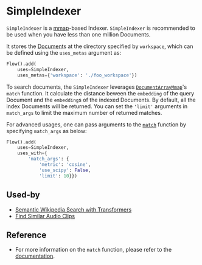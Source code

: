 # SimpleIndexer

`SimpleIndexer` is a [mmap](https://docs.python.org/3/library/mmap.html)-based Indexer. 
`SimpleIndexer` is recommended to be used when you have less than one million Documents. 


It stores the [Document](https://docs.jina.ai/fundamentals/document/document-api/)s at the directory specified by `workspace`, 
which can be defined using the `uses_metas` argument as:

```python
Flow().add(
    uses=SimpleIndexer,
    uses_metas={'workspace': './foo_workspace'})
```

To search documents, the `SimpleIndexer` leverages [`DocumentArrayMmap`](https://docs.jina.ai/fundamentals/document/documentarraymemmap-api/)'s `match` function. It calculate the distance beween the `embedding` of the query Document and the `embedding`s of the indexed Documents. By default, all the index Documents will be returned. You can set the `'limit'` arguments in `match_args` to limit the maximum number of returned matches.

For advanced usages, one can pass arguments to the [`match`](https://docs.jina.ai/api/jina.types.arrays.abstract/?#jina.types.arrays.abstract.AbstractDocumentArray.match) function by specifying `match_args` as below:

```python
Flow().add(
    uses=SimpleIndexer,
    uses_with={
        'match_args': {
            'metric': 'cosine',
            'use_scipy': False,
            'limit': 10}})
```

## Used-by
- [Semantic Wikipedia Search with Transformers](https://github.com/jina-ai/examples/tree/master/wikipedia-sentences)
- [Find Similar Audio Clips](https://github.com/jina-ai/examples/tree/master/audio-to-audio-search)

## Reference
- For more information on the `match` function, please refer to the [documentation](https://docs.jina.ai/api/jina.types.arrays.neural_ops/#jina.types.arrays.neural_ops.DocumentArrayNeuralOpsMixin.match).
